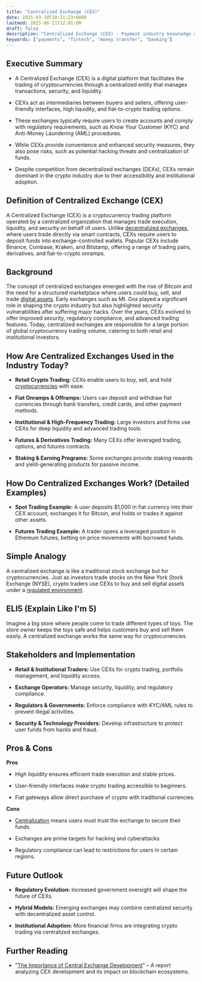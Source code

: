 ```yaml
---
title: "Centralized Exchange (CEX)"
date: 2025-03-10T10:21:23+0000
lastmod: 2025-08-11T12:01:00
draft: false
description: "Centralized Exchange (CEX) - Payment industry knowledge and insights"
keywords: ["payments", "fintech", "money transfer", "banking"]
---
```


## Executive Summary

- A Centralized Exchange (CEX) is a digital platform that facilitates the trading of cryptocurrencies through a centralized entity that manages transactions, security, and liquidity.

- CEXs act as intermediaries between buyers and sellers, offering user-friendly interfaces, high liquidity, and fiat-to-crypto trading options.

- These exchanges typically require users to create accounts and comply with regulatory requirements, such as Know Your Customer (KYC) and Anti-Money Laundering (AML) procedures.

- While CEXs provide convenience and enhanced security measures, they also pose risks, such as potential hacking threats and centralization of funds.

- Despite competition from decentralized exchanges (DEXs), CEXs remain dominant in the crypto industry due to their accessibility and institutional adoption.

## Definition of Centralized Exchange (CEX)

A Centralized Exchange (CEX) is a cryptocurrency trading platform operated by a centralized organization that manages trade execution, liquidity, and security on behalf of users. Unlike [decentralized exchanges](https://faisalkhanllc.xyz/resources/payments-wiki/d/decentralized-exchange-dex/), where users trade directly via smart contracts, CEXs require users to deposit funds into exchange-controlled wallets. Popular CEXs include Binance, Coinbase, Kraken, and Bitstamp, offering a range of trading pairs, derivatives, and fiat-to-crypto onramps.

## Background

The concept of centralized exchanges emerged with the rise of Bitcoin and the need for a structured marketplace where users could buy, sell, and trade [digital assets](https://faisalkhanllc.xyz/resources/payments-wiki/d/digital-assets/). Early exchanges such as Mt. Gox played a significant role in shaping the crypto industry but also highlighted security vulnerabilities after suffering major hacks. Over the years, CEXs evolved to offer improved security, regulatory compliance, and advanced trading features. Today, centralized exchanges are responsible for a large portion of global cryptocurrency trading volume, catering to both retail and institutional investors.

## How Are Centralized Exchanges Used in the Industry Today?

- **Retail Crypto Trading:** CEXs enable users to buy, sell, and hold [cryptocurrencies](https://faisalkhanllc.xyz/resources/payments-wiki/c/cryptocurrency/) with ease.

- **Fiat Onramps & Offramps:** Users can deposit and withdraw fiat currencies through bank transfers, credit cards, and other payment methods.

- **Institutional & High-Frequency Trading:** Large investors and firms use CEXs for deep liquidity and advanced trading tools.

- **Futures & Derivatives Trading:** Many CEXs offer leveraged trading, options, and futures contracts.

- **Staking & Earning Programs:** Some exchanges provide staking rewards and yield-generating products for passive income.

## How Do Centralized Exchanges Work? (Detailed Examples)

- **Spot Trading Example:** A user deposits $1,000 in fiat currency into their CEX account, exchanges it for Bitcoin, and holds or trades it against other assets.

- **Futures Trading Example:** A trader opens a leveraged position in Ethereum futures, betting on price movements with borrowed funds.

## Simple Analogy

A centralized exchange is like a traditional stock exchange but for cryptocurrencies. Just as investors trade stocks on the New York Stock Exchange (NYSE), crypto traders use CEXs to buy and sell digital assets under a [regulated environment](https://faisalkhanllc.xyz/resources/payments-wiki/c/cryptocurrency-regulation/).

## ELI5 (Explain Like I'm 5)

Imagine a big store where people come to trade different types of toys. The store owner keeps the toys safe and helps customers buy and sell them easily. A centralized exchange works the same way for cryptocurrencies.

## Stakeholders and Implementation

- **Retail & Institutional Traders:** Use CEXs for crypto trading, portfolio management, and liquidity access.

- **Exchange Operators:** Manage security, liquidity, and regulatory compliance.

- **Regulators & Governments:** Enforce compliance with KYC/AML rules to prevent illegal activities.

- **Security & Technology Providers:** Develop infrastructure to protect user funds from hacks and fraud.

## Pros & Cons

**Pros**

- High liquidity ensures efficient trade execution and stable prices.

- User-friendly interfaces make crypto trading accessible to beginners.

- Fiat gateways allow direct purchase of crypto with traditional currencies.

**Cons**

- [Centralization](https://faisalkhanllc.xyz/resources/payments-wiki/c/centralized-vs-decentralized/) means users must trust the exchange to secure their funds.

- Exchanges are prime targets for hacking and cyberattacks.

- Regulatory compliance can lead to restrictions for users in certain regions.

## Future Outlook

- **Regulatory Evolution:** Increased government oversight will shape the future of CEXs.

- **Hybrid Models:** Emerging exchanges may combine centralized security with decentralized asset control.

- **Institutional Adoption:** More financial firms are integrating crypto trading via centralized exchanges.

## Further Reading

- "[The Importance of Central Exchange Development](https://www.rapidinnovation.io/post/the-importance-of-centralized-exchange-development)" – A report analyzing CEX development and its impact on blockchain ecosystems.